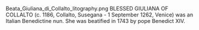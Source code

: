 Beata_Giuliana_di_Collalto_litography.png BLESSED GIULIANA OF COLLALTO (c. 1186, Collalto, Susegana - 1 September 1262, Venice) was an Italian Benedictine nun. She was beatified in 1743 by pope Benedict XIV.
